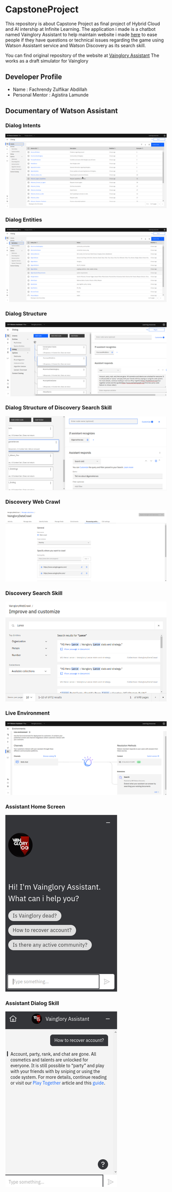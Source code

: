 # CapstoneProject
This repository is about Capstone Project as final project of Hybrid Cloud and AI intership at Infinite Learning.
The application i made is a chatbot named Vainglory Assistant to help maintain website i made [here](https://vainglorydraft.fhackrenn.repl.co/) to ease people if they have questions or technical issues regarding the game using Watson Assistant service and Watson Discovery as its search skill.

You can find original repository of the website at [Vainglory Assistant](https://github.com/fHACKrenn/VaingloryDraft)
The works as a draft simulator for Vainglory

## Developer Profile
- Name              : Fachrendy Zulfikar Abdillah
- Personal Mentor   : Agistira Lamunde

## Documentary of Watson Assistant
### Dialog Intents
![Dialog Intents](https://github.com/fHACKrenn/CapstoneProject/blob/master/src/images/dialogIntents.png?raw=true)
### Dialog Entities
![Dialog Entities](https://github.com/fHACKrenn/CapstoneProject/blob/master/src/images/dialogEntities.png?raw=true)
### Dialog Structure
![Dialog Structure](https://github.com/fHACKrenn/CapstoneProject/blob/master/src/images/dialogStructure.png?raw=true)
### Dialog Structure of Discovery Search Skill
![Dialog Structure Discover](https://github.com/fHACKrenn/CapstoneProject/blob/master/src/images/dialogStructureDiscovery.png?raw=true)
### Discovery Web Crawl
![Discovery Web Crawl](https://github.com/fHACKrenn/CapstoneProject/blob/master/src/images/discoveryWebCrawl.png?raw=true)
### Discovery Search Skill
![Discovery Search Skill](https://github.com/fHACKrenn/CapstoneProject/blob/master/src/images/discoverySearchSkill.png?raw=true)
### Live Environment
![Live Environment](https://github.com/fHACKrenn/CapstoneProject/blob/master/src/images/environmentLive.png?raw=true)
### Assistant Home Screen
![Assistant Home Screen](https://github.com/fHACKrenn/CapstoneProject/blob/master/src/images/assistantHomeScreen.png?raw=true)
### Assistant Dialog Skill
![Assistant Dialog Skill](https://github.com/fHACKrenn/CapstoneProject/blob/master/src/images/assistantDialogSkill.png?raw=true)